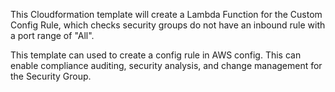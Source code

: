 This Cloudformation template will create a Lambda Function for the Custom Config Rule, which checks security groups do not have an inbound rule with a port range of "All".

This template can used to create a config rule in AWS config. This can enable compliance auditing, security analysis, and change management for the Security Group. 
